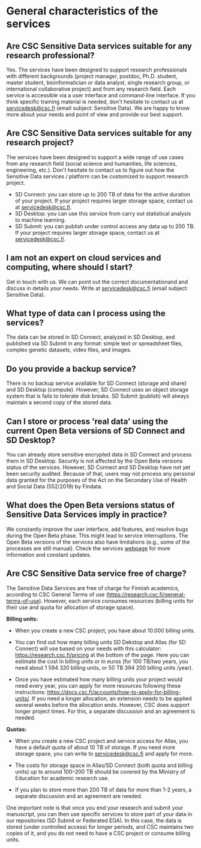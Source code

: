 # General characteristics of the services

## Are CSC Sensitive Data services suitable for any research professional? 
Yes. The services have been designed to support research professionals with different backgrounds (project manager, postdoc, Ph.D. student, master student, bioinformatician or data analyst,  single research group, or international collaborative project) and from any research field. 
Each service is accessible via a user interface and command-line interface.
If you think specific training material is needed, don't hesitate to contact us at servicedesk@csc.fi (email subject: Sensitive Data). We are happy to know more about your needs and point of view and provide our best support. 

## Are CSC Sensitive Data services suitable for any research project? 
The services have been designed to support a wide range of use cases from any research field (social science and humanities, life sciences, engineering, etc.). 
Don't hesitate to contact us to figure out how the Sensitive Data services / platform can be customized to support research project.

* SD Connect: you can store up to 200 TB of data for the active duration of your project. If your project requires larger storage space, contact us at servicedesk@csc.fi.
* SD Desktop: you can use this service from carry out statistical analysis to machine learning.
* SD Submit: you can publish under control access any data up to 200 TB. If your project requires larger storage space, contact us at servicedesk@csc.fi.

## I am not an expert on cloud services and computing, where should I start?
Get in touch with us. We can point out the correct documentationand and discuss in details your needs. Write at servicedesk@csc.fi (email subject: Sensitive Data). 

## What type of data can I process using the services?
The data can be stored in SD Connect, analyzed in SD Desktop, and published via SD Submit in any format: simple text or spreadsheet files, complex genetic datasets, video files, and images.

## Do you provide a backup service?
There is no backup service available for SD Connect (storage and share) and SD Desktop (compute). However, SD Connect uses an object storage system that is fails to tolerate disk breaks. SD Submit (publish) will always maintain a second copy of the stored data.


## Can I  store or process 'real data' using the current Open Beta versions of SD Connect and SD Desktop?
You can already store sensitive encrypted data in SD Connect and process them in SD Desktop. Security is not affected by the Open Beta versions status of the services.
However, SD Connect and SD Desktop have not yet been security audited. Because of that, users may not process any personal data granted for the purposes of the Act on the Secondary Use of Health and Social Data (552/2019) by Findata.

## What does the Open Beta versions status of Sensitive Data Services imply in practice?
We constantly improve the user interface, add features, and resolve bugs during the Open Beta phase. This might lead to service interruptions. The Open Beta versions of the services also have limitations (e.g., some of the processes are still manual). Check the services [webpage](https://research.csc.fi/sensitive-data-services-future-development) for more information and constant updates. 


## Are CSC Sensitive Data service free of charge?
The Sensitive Data Services are free of charge for Finnish academics, according to CSC General Terms of use (https://research.csc.fi/general-terms-of-use). However, each service consumes resources  (billing units for their use and quota for allocation of storage space). 

**Billing units:**

* When you create a new CSC project, you have about 10.000 billing units. 

* You can find out how many billing units SD Dekstop and Allas (for SD Connect) will use based on your needs with this calculator: https://research.csc.fi/pricing at the bottom of the page. Here you can estimate the cost in billing units or in euros (for 100 TB/two years, you need about  1 594 320 billing units, or 50 TB  394 200 billing units /year).

* Once you have estimated how many billing units your project would need every year, you can apply for more resources following these instructions:  https://docs.csc.fi/accounts/how-to-apply-for-billing-units/. If you need a longer allocation, an extension needs to be applied several weeks before the allocation ends. However, CSC does support longer project times. For this, a separate discussion and an agreement is needed. 

**Quotas:**

* When you create a new CSC project and service access for Allas, you have  a default quota of about 10 TB of storage. If you need more storage space, you can write to servicedesk@csc.fi and apply for more. 

* The costs for storage space in Allas/SD Connect (both quota and billing units) up to around 100–200 TB should be covered by the Ministry of Education for academic research use. 

* If you plan to store more than 200 TB of data for more than 1-2 years, a separate discussion and an agreement are needed.

One important note is that once you end your research and submit your manuscript, you can then use specific services to store part of your data in our repositories (SD Submit or Federated EGA). In this case, the data is stored (under controlled access) for longer periods, and  CSC maintains two copies of it, and you do not need to have a CSC project or consume billing units.
